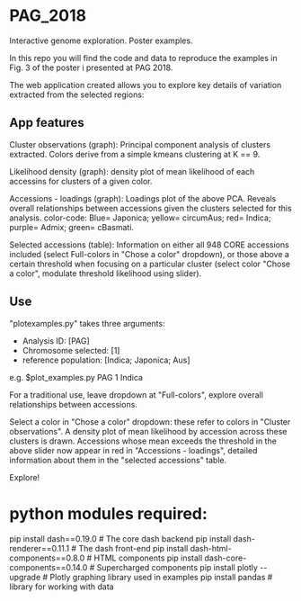 # PAG_2018
Interactive genome exploration. Poster examples.

In this repo you will find the code and data to reproduce the examples in Fig. 3 of the poster i presented at PAG 2018.

The web application created allows you to explore key details of variation extracted from the selected regions:

## App features

Cluster observations (graph): Principal component analysis of clusters extracted. Colors derive from a simple kmeans clustering at K == 9.

Likelihood density (graph): density plot of mean likelihood of each accessins for clusters of a given color.

Accessions - loadings (graph): Loadings plot of the above PCA. Reveals overall relationships between accessions given the clusters selected for this analysis. color-code: Blue= Japonica; yellow= circumAus; red= Indica; purple= Admix; green= cBasmati.

Selected accessions (table): Information on either all 948 CORE accessions included (select Full-colors in "Chose a color" dropdown), or those above a certain threshold when focusing on a particular cluster (select color "Chose a color", modulate threshold likelihood using slider).

## Use
"plotexamples.py" takes three arguments: 
  - Analysis ID: [PAG]
  - Chromosome selected: [1]
  - reference population: [Indica; Japonica; Aus]
 
 e.g. $plot_examples.py PAG 1 Indica

  For a traditional use, leave dropdown at "Full-colors", explore overall relationships between accessions.
  
  Select a color in "Chose a color" dropdown: these refer to colors in "Cluster observations". A density plot of mean likelihood by accession across these clusters is drawn. Accessions whose mean exceeds the threshold in the above slider now appear in red in "Accessions - loadings", detailed information about them in the "selected accessions" table.
  
  Explore!

# python modules required:

pip install dash==0.19.0  # The core dash backend
pip install dash-renderer==0.11.1  # The dash front-end
pip install dash-html-components==0.8.0  # HTML components
pip install dash-core-components==0.14.0  # Supercharged components
pip install plotly --upgrade  # Plotly graphing library used in examples
pip install pandas  # library for working with data

